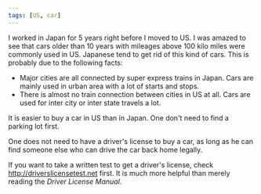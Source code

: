 ```yaml
---
tags: [US, car]
---
```


I worked in Japan for 5 years right before I moved to US. I was amazed to see 
that cars older than 10 years with mileages above 100 kilo miles were commonly 
used in US. Japanese tend to get rid of this kind of cars. This is probably due 
to the following facts:

- Major cities are all connected by super express trains in Japan. Cars are 
  mainly used in urban area with a lot of starts and stops.
- There is almost no train connection between cities in US at all. Cars are 
  used for inter city or inter state travels a lot.

It is easier to buy a car in US than in Japan. One don't need to find a parking 
lot first.

One does not need to have a driver's license to buy a car, as long as he can 
find someone else who can drive the car back home legally.

If you want to take a written test to get a driver's license, check 
http://driverslicensetest.net first. It is much more helpful than merely 
reading the *Driver License Manual*.

